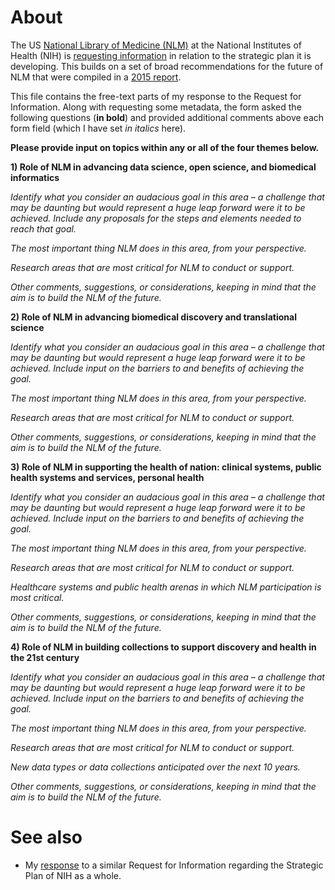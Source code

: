 # About
The US [National Library of Medicine (NLM)](https://github.com/Daniel-Mietchen/datascience/blob/master/nih-strategic-plan.md) at the National Institutes of Health (NIH) is [requesting information](https://grants.nih.gov/grants/guide/notice-files/NOT-LM-17-002.html) in relation to the strategic plan it is developing. This builds on a set of broad recommendations for the future of NLM that were compiled in a [2015 report](https://acd.od.nih.gov/reports/Report-NLM-06112015-ACD.pdf).

This file contains the free-text parts of my response to the Request for Information. Along with requesting some metadata, the form asked the following questions (**in bold**) and provided additional comments above each form field (which I have set *in italics* here).


**Please provide input on topics within any or all of the four themes below.**

**1)  Role of NLM in advancing data science, open science, and biomedical informatics**

*Identify what you consider an audacious goal in this area – a challenge that may be daunting but would represent a huge leap forward were it to be achieved.  Include any proposals for the steps and elements needed to reach that goal.*

*The most important thing NLM does in this area, from your perspective.*

*Research areas that are most critical for NLM to conduct or support.*

*Other comments, suggestions, or considerations, keeping in mind that the aim is to build the NLM of the future.*

**2) Role of NLM in advancing biomedical discovery and translational science**

*Identify what you consider an audacious goal in this area – a challenge that may be daunting but would represent a huge leap forward were it to be achieved.  Include input on the barriers to and benefits of achieving the goal.*

*The most important thing NLM does in this area, from your perspective.*

*Research areas that are most critical for NLM to conduct or support.*

*Other comments, suggestions, or considerations, keeping in mind that the aim is to build the NLM of the future.*

**3) Role of NLM in supporting the health of nation: clinical systems, public health systems and services, personal health**

*Identify what you consider an audacious goal in this area – a challenge that may be daunting but would represent a huge leap forward were it to be achieved.  Include input on the barriers to and benefits of achieving the goal.*

*The most important thing NLM does in this area, from your perspective.*

*Research areas that are most critical for NLM to conduct or support.*

*Healthcare systems and public health arenas in which NLM participation is most critical.*

*Other comments, suggestions, or considerations, keeping in mind that the aim is to build the NLM of the future.*

**4) Role of NLM in building collections to support discovery and health in the 21st century**

*Identify what you consider an audacious goal in this area – a challenge that may be daunting but would represent a huge leap forward were it to be achieved.  Include input on the barriers to and benefits of achieving the goal.*

*The most important thing NLM does in this area, from your perspective.*

*Research areas that are most critical for NLM to conduct or support.*

*New data types or data collections anticipated over the next 10 years.*

*Other comments, suggestions, or considerations, keeping in mind that the aim is to build the NLM of the future.*

# See also
- My [response](https://github.com/Daniel-Mietchen/datascience/blob/master/nih-strategic-plan.md) to a similar Request for Information regarding the Strategic Plan of NIH as a whole.
